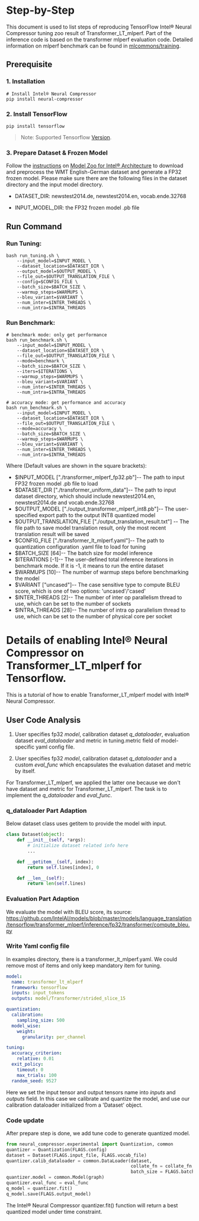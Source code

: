 Step-by-Step
============

This document is used to list steps of reproducing TensorFlow Intel® Neural Compressor tuning zoo result of Transformer_LT_mlperf. Part of the inference code is based on the transformer mlperf evaluation code. Detailed information on mlperf benchmark can be found in [mlcommons/training](https://github.com/mlperf/training/tree/master/translation/tensorflow/transformer).

## Prerequisite

### 1. Installation
```shell
# Install Intel® Neural Compressor
pip install neural-compressor
```

### 2. Install TensorFlow
```shell
pip install tensorflow
```
> Note: Supported Tensorflow [Version](../../../../../../README.md#validated-software-environment).

### 3. Prepare Dataset & Frozen Model
Follow the [instructions](https://github.com/IntelAI/models/blob/master/benchmarks/language_translation/tensorflow/transformer_mlperf/inference/fp32/README.md) on [Model Zoo for Intel® Architecture](https://github.com/IntelAI/models) to download and preprocess the WMT English-German dataset and generate a FP32 frozen model. Please make sure there are the following files in the dataset directory and the input model directory.
* DATASET_DIR: newstest2014.de, newstest2014.en, vocab.ende.32768

* INPUT_MODEL_DIR: the FP32 frozen model .pb file

## Run Command
### Run Tuning:
```
bash run_tuning.sh \
    --input_model=$INPUT_MODEL \
    --dataset_location=$DATASET_DIR \
    --output_model=$OUTPUT_MODEL \
    --file_out=$OUTPUT_TRANSLATION_FILE \
    --config=$CONFIG_FILE \
    --batch_size=$BATCH_SIZE \
    --warmup_steps=$WARMUPS \
    --bleu_variant=$VARIANT \
    --num_inter=$INTER_THREADS \
    --num_intra=$INTRA_THREADS
```
### Run Benchmark:
```
# benchmark mode: only get performance
bash run_benchmark.sh \
    --input_model=$INPUT_MODEL \
    --dataset_location=$DATASET_DIR \
    --file_out=$OUTPUT_TRANSLATION_FILE \
    --mode=benchmark \
    --batch_size=$BATCH_SIZE \
    --iters=$ITERATIONS \
    --warmup_steps=$WARMUPS \
    --bleu_variant=$VARIANT \
    --num_inter=$INTER_THREADS \
    --num_intra=$INTRA_THREADS
```

```
# accuracy mode: get performance and accuracy
bash run_benchmark.sh \
    --input_model=$INPUT_MODEL \
    --dataset_location=$DATASET_DIR \
    --file_out=$OUTPUT_TRANSLATION_FILE \
    --mode=accuracy \
    --batch_size=$BATCH_SIZE \
    --warmup_steps=$WARMUPS \
    --bleu_variant=$VARIANT \
    --num_inter=$INTER_THREADS \
    --num_intra=$INTRA_THREADS
```

Where (Default values are shown in the square brackets):
   * $INPUT_MODEL ["./transformer_mlperf_fp32.pb"]-- The path to input FP32 frozen model .pb file to load
   * $DATASET_DIR ["./transformer_uniform_data"]-- The path to input dataset directory, which should include newstest2014.en, newstest2014.de and vocab.ende.32768
   * $OUTPUT_MODEL ["./output_transformer_mlperf_int8.pb"]-- The user-specified export path to the output INT8 quantized model
   * $OUTPUT_TRANSLATION_FILE ["./output_translation_result.txt"] -- The file path to save model translation result, only the most recent translation result will be saved
   * $CONFIG_FILE ["./transformer_lt_mlperf.yaml"]-- The path to quantization configuration .yaml file to load for tuning
   * $BATCH_SIZE [64]-- The batch size for model inference
   * $ITERATIONS [-1]-- The user-defined total inference iterations in benchmark mode. If it is -1, it means to run the entire dataset
   * $WARMUPS [10]-- The number of warmup steps before benchmarking the model
   * $VARIANT ["uncased"]-- The case sensitive type to compute BLEU score, which is one of two options: 'uncased'/'cased'
   * $INTER_THREADS [2]-- The number of inter op parallelism thread to use, which can be set to the number of sockets
   * $INTRA_THREADS [28]-- The number of intra op parallelism thread to use, which can be set to the number of physical core per socket


Details of enabling Intel® Neural Compressor on Transformer_LT_mlperf for Tensorflow.
=========================

This is a tutorial of how to enable Transformer_LT_mlperf model with Intel® Neural Compressor.
## User Code Analysis
1. User specifies fp32 *model*, calibration dataset *q_dataloader*, evaluation dataset *eval_dataloader* and metric in tuning.metric field of model-specific yaml config file.

2. User specifies fp32 *model*, calibration dataset *q_dataloader* and a custom *eval_func* which encapsulates the evaluation dataset and metric by itself.

For Transformer_LT_mlperf, we applied the latter one because we don't have dataset and metric for Transformer_LT_mlperf. The task is to implement the *q_dataloader* and *eval_func*.


### q_dataloader Part Adaption
Below dataset class uses getitem to provide the model with input.

```python
class Dataset(object):
    def __init__(self, *args):
        # initialize dataset related info here
        ...

    def __getitem__(self, index):
        return self.lines[index], 0

    def __len__(self):
        return len(self.lines)
```

### Evaluation Part Adaption
We evaluate the model with BLEU score, its source: https://github.com/IntelAI/models/blob/master/models/language_translation/tensorflow/transformer_mlperf/inference/fp32/transformer/compute_bleu.py

### Write Yaml config file
In examples directory, there is a transformer_lt_mlperf.yaml. We could remove most of items and only keep mandatory item for tuning.

```yaml
model:
  name: transformer_lt_mlperf
  framework: tensorflow
  inputs: input_tokens
  outputs: model/Transformer/strided_slice_15

quantization:
  calibration:
    sampling_size: 500
  model_wise:
    weight:
      granularity: per_channel

tuning:
  accuracy_criterion:
    relative: 0.01
  exit_policy:
    timeout: 0
    max_trials: 100
  random_seed: 9527
```

Here we set the input tensor and output tensors name into *inputs* and *outputs* field.
In this case we calibrate and quantize the model, and use our calibration dataloader initialized from a 'Dataset' object.

### Code update
After prepare step is done, we add tune code to generate quantized model.

```python
from neural_compressor.experimental import Quantization, common
quantizer = Quantization(FLAGS.config)
dataset = Dataset(FLAGS.input_file, FLAGS.vocab_file)
quantizer.calib_dataloader = common.DataLoader(dataset,
                                               collate_fn = collate_fn,
                                               batch_size = FLAGS.batch_size)
quantizer.model = common.Model(graph)
quantizer.eval_func = eval_func
q_model = quantizer.fit()
q_model.save(FLAGS.output_model)
```

The Intel® Neural Compressor quantizer.fit() function will return a best quantized model under time constraint.
